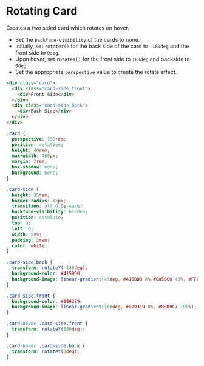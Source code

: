 # Rotating Card

Creates a two sided card which rotates on hover.

* Set the `backface-visibility` of the cards to none.
* Initially, set `rotateY()` for the back side of the card to `-180deg` and the front side to `0deg`.
* Upon hover, set `rotateY()` for the front side to `180deg` and backside to `0deg`.
* Set the appropriate `perspective` value to create the rotate effect.

```html
<div class="card">
  <div class="card-side front">
    <div>Front Side</div>
  </div>
  <div class="card-side back">
    <div>Back Side</div>
  </div>
</div>
```

```css
.card {
  perspective: 150rem;
  position: relative;
  height: 40rem;
  max-width: 400px;
  margin: 2rem;
  box-shadow: none;
  background: none;
}

.card-side {
  height: 35rem;
  border-radius: 15px;
  transition: all 0.8s ease;
  backface-visibility: hidden;
  position: absolute;
  top: 0;
  left: 0;
  width: 80%;
  padding: 2rem;
  color: white;
}

.card-side.back {
  transform: rotateY(-180deg);
  background-color: #4158D0;
  background-image: linear-gradient(43deg, #4158D0 0%,#C850C0 46%, #FFCC70 100%);
}

.card-side.front {
  background-color: #0093E9;
  background-image: linear-gradient(160deg, #0093E9 0%, #80D0C7 100%);
}

.card:hover .card-side.front {
  transform: rotateY(180deg);
}

.card:hover .card-side.back {
  transform: rotateY(0deg);
}
```
